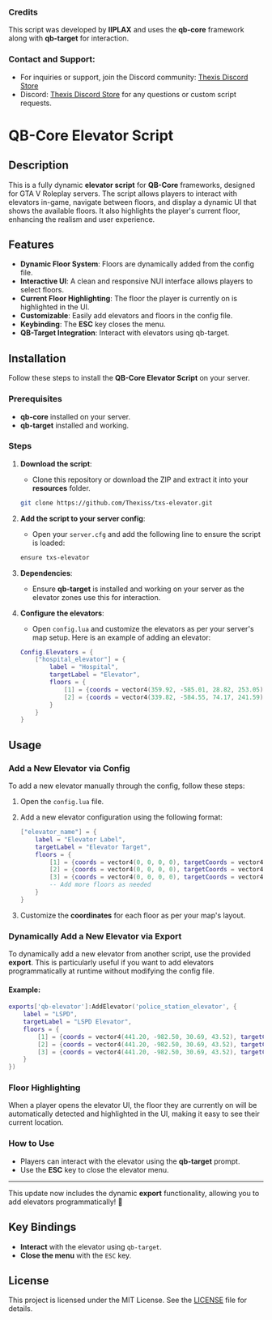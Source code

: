### Credits

This script was developed by **IIPLAX** and uses the **qb-core** framework along with **qb-target** for interaction. 

### Contact and Support:
- For inquiries or support, join the Discord community: [Thexis Discord Store](https://discord.gg/txs)
- Discord: [Thexis Discord Store](https://discord.gg/txs) for any questions or custom script requests.


# QB-Core Elevator Script

## Description

This is a fully dynamic **elevator script** for **QB-Core** frameworks, designed for GTA V Roleplay servers. The script allows players to interact with elevators in-game, navigate between floors, and display a dynamic UI that shows the available floors. It also highlights the player's current floor, enhancing the realism and user experience.

## Features

- **Dynamic Floor System**: Floors are dynamically added from the config file.
- **Interactive UI**: A clean and responsive NUI interface allows players to select floors.
- **Current Floor Highlighting**: The floor the player is currently on is highlighted in the UI.
- **Customizable**: Easily add elevators and floors in the config file.
- **Keybinding**: The **ESC** key closes the menu.
- **QB-Target Integration**: Interact with elevators using qb-target.

## Installation

Follow these steps to install the **QB-Core Elevator Script** on your server.

### Prerequisites
- **qb-core** installed on your server.
- **qb-target** installed and working.

### Steps

1. **Download the script**:
   - Clone this repository or download the ZIP and extract it into your **resources** folder.
   ```bash
   git clone https://github.com/Thexiss/txs-elevator.git
   ```

2. **Add the script to your server config**:
   - Open your `server.cfg` and add the following line to ensure the script is loaded:
   ```bash
   ensure txs-elevator
   ```

3. **Dependencies**:
   - Ensure **qb-target** is installed and working on your server as the elevator zones use this for interaction.

4. **Configure the elevators**:
   - Open `config.lua` and customize the elevators as per your server's map setup. Here is an example of adding an elevator:
   ```lua
   Config.Elevators = {
       ["hospital_elevator"] = {
           label = "Hospital",
           targetLabel = "Elevator",
           floors = {
               [1] = {coords = vector4(359.92, -585.01, 28.82, 253.05), targetCoords = vector4(359.91, -583.99, 28.82, 13.99)},
               [2] = {coords = vector4(339.82, -584.55, 74.17, 241.59), targetCoords = vector4(338.53, -584.04, 74.17, 63.23)},
           }
       }
   }
   ```

## Usage

### Add a New Elevator via Config
To add a new elevator manually through the config, follow these steps:

1. Open the `config.lua` file.
2. Add a new elevator configuration using the following format:
   ```lua
   ["elevator_name"] = {
       label = "Elevator Label",
       targetLabel = "Elevator Target",
       floors = {
           [1] = {coords = vector4(0, 0, 0, 0), targetCoords = vector4(0, 0, 0, 0)},
           [2] = {coords = vector4(0, 0, 0, 0), targetCoords = vector4(0, 0, 0, 0)},
           [3] = {coords = vector4(0, 0, 0, 0), targetCoords = vector4(0, 0, 0, 0)},
           -- Add more floors as needed
       }
   }
   ```

3. Customize the **coordinates** for each floor as per your map's layout.

### Dynamically Add a New Elevator via Export
To dynamically add a new elevator from another script, use the provided **export**. This is particularly useful if you want to add elevators programmatically at runtime without modifying the config file.

#### Example:
```lua
exports['qb-elevator']:AddElevator('police_station_elevator', {
    label = "LSPD",
    targetLabel = "LSPD Elevator",
    floors = {
        [1] = {coords = vector4(441.20, -982.50, 30.69, 43.52), targetCoords = vector4(441.20, -982.50, 30.69, 43.52)},
        [2] = {coords = vector4(441.20, -982.50, 30.69, 43.52), targetCoords = vector4(441.20, -982.50, 30.69, 43.52)},
        [3] = {coords = vector4(441.20, -982.50, 30.69, 43.52), targetCoords = vector4(441.20, -982.50, 30.69, 43.52)},
    }
})
```

### Floor Highlighting
When a player opens the elevator UI, the floor they are currently on will be automatically detected and highlighted in the UI, making it easy to see their current location.

### How to Use
- Players can interact with the elevator using the **qb-target** prompt.
- Use the **ESC** key to close the elevator menu.

---

This update now includes the dynamic **export** functionality, allowing you to add elevators programmatically! 🚀

## Key Bindings

- **Interact** with the elevator using `qb-target`.
- **Close the menu** with the `ESC` key.

## License

This project is licensed under the MIT License. See the [LICENSE](LICENSE) file for details.
